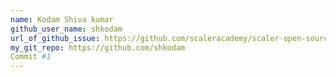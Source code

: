 ```yaml
---
name: Kodam Shiva kumar
github_user_name: shkodam
url_of_github_issue: https://github.com/scaleracademy/scaler-open-source-september-challenge/issues/295
my_git_repo: https://github.com/shkodam
Commit #1
---
```

